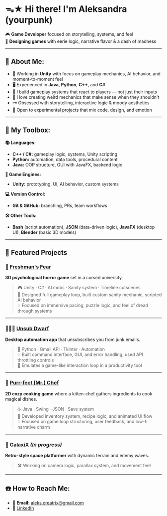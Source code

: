 # ᯓ★ Hi there! I'm Aleksandra (yourpunk) 

🎮 **Game Developer** focused on storytelling, systems, and feel  
🧠 **Designing games** with eerie logic, narrative flavor & a dash of madness

---

## 🎸 About Me:
- 🔭 Working in **Unity** with focus on gameplay mechanics, AI behavior, and moment-to-moment feel
- 🖥️ Experienced in **Java**, **Python**, **C++**, and **C#**
- 🧠 I build gameplay systems that react to players — not just their inputs
- 🧪 I love creating weird mechanics that make sense when they shouldn't
- 🗝️ Obsessed with storytelling, interactive logic & moody aesthetics
- 🚀 Open to experimental projects that mix code, design, and emotion

---

## 🧰 My Toolbox:

**📚 Languages:**  
- **C++ / C#:** gameplay logic, systems, Unity scripting  
- **Python:** automation, data tools, procedural content  
- **Java:** OOP structure, GUI with JavaFX, backend logic

**🚀 Game Engines:**  
- **Unity:** prototyping, UI, AI behavior, custom systems

**💻 Version Control:**  
- **Git & GitHub:** branching, PRs, team workflows

**🛠️ Other Tools:**  
- **Bash** (script automation), **JSON** (data-driven logic), **JavaFX** (desktop UI), **Blender** (basic 3D models)

---

## 📌 Featured Projects

### 👻 [Freshman's Fear](https://github.com/yourpunk/horror-uni)  
**3D psychological horror game** set in a cursed university.  
> 🎮 Unity · C# · AI mobs · Sanity system · Timeline cutscenes  
> 🧠 Designed full gameplay loop, built custom sanity mechanic, scripted AI behavior  
> 💡 Focused on immersive pacing, puzzle logic, and feel of dread through systems

---

### 🧙🏻‍♂️ [Unsub Dwarf](https://github.com/yourpunk/unsub_dwarf)  
**Desktop automation app** that unsubscribes you from junk emails.  
> 🐍 Python · Gmail API · Tkinter · Automation  
> 💡 Built command interface, GUI, and error handling; used API throttling controls  
> 🔁 Emulates a game-like interaction loop in a productivity tool

---

### 🐾 [Purr-fect (Mr.) Chef](https://github.com/yourpunk/kitty-game)  
**2D cozy cooking game** where a kitten-chef gathers ingredients to cook magical dishes.  
> ☕ Java · Swing · JSON · Save system  
> 🧪 Developed inventory system, recipe logic, and animated UI flow  
> 💡 Focused on game loop structuring, user feedback, and low-fi narrative charm

---

### 👾 [GalaxiX](https://github.com/yourpunk/space-platformer) *(In progress)*  
**Retro-style space platformer** with dynamic terrain and enemy waves.  
> 🛠️ Working on camera logic, parallax system, and movement feel

---

## ☎️ How to Reach Me:
- 💌 **Email:** [aleks.creatrix@gmail.com](mailto:aleks.creatrix@gmail.com)
- 🔗  [LinkedIn](https://www.linkedin.com/in/aleksandra-kenig-285757342/)
